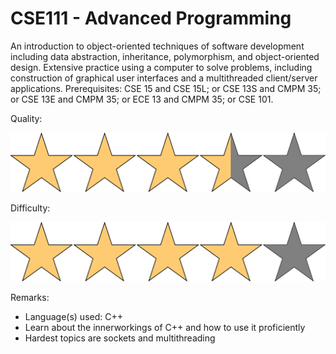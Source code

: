 # CSE111 - Advanced Programming

An introduction to object-oriented techniques of software development including data abstraction, inheritance, polymorphism, and object-oriented design. Extensive practice using a computer to solve problems, including construction of graphical user interfaces and a multithreaded client/server applications. Prerequisites: CSE 15 and CSE 15L; or CSE 13S and CMPM 35; or CSE 13E and CMPM 35; or ECE 13 and CMPM 35; or CSE 101.

Quality:

![](../Media/3_5star.png)

Difficulty:

![](../Media/4star.png)

Remarks:

- Language(s) used: C++
- Learn about the innerworkings of C++ and how to use it proficiently
- Hardest topics are sockets and multithreading